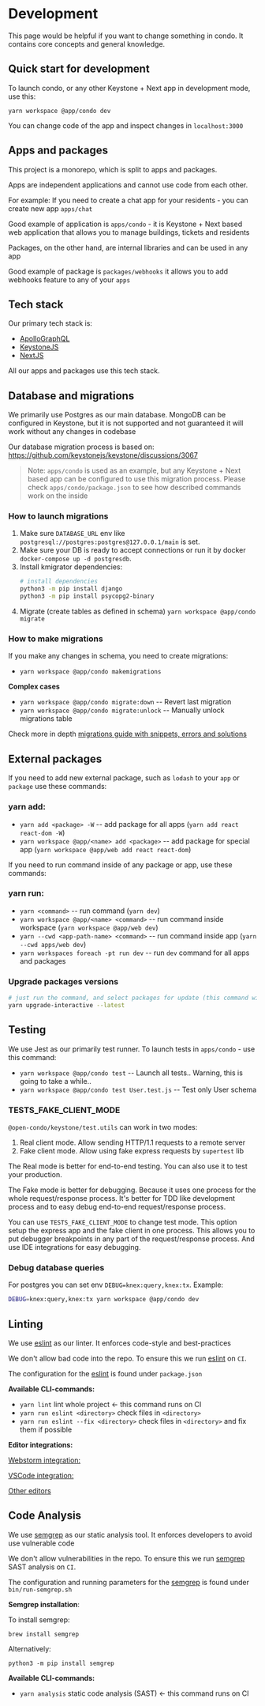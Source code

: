 # Development #

This page would be helpful if you want to change something in condo. It contains core concepts and general knowledge. 


## Quick start for development

To launch condo, or any other Keystone + Next app in development mode, use this:

`yarn workspace @app/condo dev`

You can change code of the app and inspect changes in `localhost:3000`


## Apps and packages

This project is a monorepo, which is split to apps and packages.

Apps are independent applications and cannot use code from each other.

For example: If you need to create a chat app for your residents - you can create new app `apps/chat`

Good example of application is `apps/condo` - it is Keystone + Next based web application that allows you to manage buildings, tickets and residents

Packages, on the other hand, are internal libraries and can be used in any app

Good example of package is `packages/webhooks` it allows you to add webhooks feature to any of your `apps`


## Tech stack

Our primary tech stack is:
- [ApolloGraphQL](https://www.apollographql.com)
- [KeystoneJS](https://github.com/keystonejs/keystone-5)
- [NextJS](https://nextjs.org)

All our apps and packages use this tech stack.


## Database and migrations

We primarily use Postgres as our main database. MongoDB can be configured in Keystone, but it is not supported and not guaranteed it will work without any changes in codebase

Our database migration process is based on: https://github.com/keystonejs/keystone/discussions/3067

> Note: `apps/condo` is used as an example, but any Keystone + Next based app can be configured to use this migration process. 
> Please check `apps/condo/package.json` to see how described commands work on the inside

### How to launch migrations

1. Make sure `DATABASE_URL` env like `postgresql://postgres:postgres@127.0.0.1/main` is set.
2. Make sure your DB is ready to accept connections or run it by docker `docker-compose up -d postgresdb`.
3. Install kmigrator dependencies:
    ```bash
    # install dependencies
    python3 -m pip install django
    python3 -m pip install psycopg2-binary
    ```
4. Migrate (create tables as defined in schema) `yarn workspace @app/condo migrate`

### How to make migrations

If you make any changes in schema, you need to create migrations:

- `yarn workspace @app/condo makemigrations`

**Complex cases**

- `yarn workspace @app/condo migrate:down` -- Revert last migration
- `yarn workspace @app/condo migrate:unlock` -- Manually unlock migrations table

Check more in depth [migrations guide with snippets, errors and solutions](/apps/condo/docs/migrations.md)


## External packages

If you need to add new external package, such as `lodash` to your `app` or `package` use these commands:

### yarn add:

- `yarn add <package> -W` -- add package for all apps (`yarn add react react-dom -W`)
- `yarn workspace @app/<name> add <package>` -- add package for special app (`yarn workspace @app/web add react react-dom`)

If you need to run command inside of any package or app, use these commands:

### yarn run:

- `yarn <command>` -- run command (`yarn dev`)
- `yarn workspace @app/<name> <command>` -- run command inside workspace (`yarn workspace @app/web dev`)
- `yarn --cwd <app-path-name> <command>` -- run command inside app (`yarn --cwd apps/web dev`)
- `yarn workspaces foreach -pt run dev` -- run `dev` command for all apps and packages

### Upgrade packages versions

```bash
# just run the command, and select packages for update (this command will fix the package.json files) 
yarn upgrade-interactive --latest
```

## Testing

We use Jest as our primarily test runner. To launch tests in `apps/condo` - use this command:

- `yarn workspace @app/condo test` -- Launch all tests.. Warning, this is going to take a while..
- `yarn workspace @app/condo test User.test.js` -- Test only User schema

### TESTS_FAKE_CLIENT_MODE

`@open-condo/keystone/test.utils` can work in two modes:
 1. Real client mode. Allow sending HTTP/1.1 requests to a remote server
 2. Fake client mode. Allow using fake express requests by `supertest` lib 

The Real mode is better for end-to-end testing. You can also use it to test your production.

The Fake mode is better for debugging. Because it uses one process for the whole request/response process.
It's better for TDD like development process and to easy debug end-to-end request/response process.

You can use `TESTS_FAKE_CLIENT_MODE` to change test mode. This option setup the express app and the fake client in one process.
This allows you to put debugger breakpoints in any part of the request/response process. 
And use IDE integrations for easy debugging.

### Debug database queries

For postgres you can set env `DEBUG=knex:query,knex:tx`. Example:
```bash
DEBUG=knex:query,knex:tx yarn workspace @app/condo dev
```

## Linting

We use [eslint](https://eslint.org) as our linter. It enforces code-style and best-practices

We don't allow bad code into the repo. To ensure this we run [eslint](https://eslint.org) on `CI`.

The configuration for the [eslint](https://eslint.org) is found under `package.json`

**Available CLI-commands:**

 - `yarn lint` lint whole project <- this command runs on CI
 - `yarn run eslint <directory>` check files in `<directory>`
 - `yarn run eslint --fix <directory>` check files in `<directory>` and fix them if possible

**Editor integrations:**

[Webstorm integration:](https://plugins.jetbrains.com/plugin/7494-eslint)

[VSCode integration:](https://marketplace.visualstudio.com/items?itemName=dbaeumer.vscode-eslint)

[Other editors](https://eslint.org/docs/user-guide/integrations#editors)


## Code Analysis

We use [semgrep](https://semgrep.dev/) as our static analysis tool. It enforces developers to avoid use vulnerable code

We don't allow vulnerabilities in the repo. To ensure this we run [semgrep](https://semgrep.dev/) SAST analysis on `CI`.

The configuration and running parameters for the [semgrep](https://semgrep.dev/) is found under `bin/run-semgrep.sh`

**Semgrep installation**:

To install semgrep:
```shell
brew install semgrep
```

Alternatively:
```shell
python3 -m pip install semgrep
```

**Available CLI-commands:**
- `yarn analysis` static code analysis (SAST) <- this command runs on CI